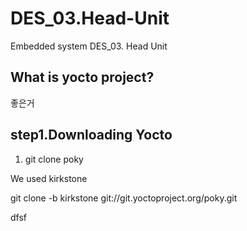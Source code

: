 # DES_03.Head-Unit
Embedded system DES_03. Head Unit
## What is yocto project?

좋은거

## step1.Downloading Yocto

1. git clone poky

We  used kirkstone
   
  git clone -b kirkstone git://git.yoctoproject.org/poky.git

dfsf
